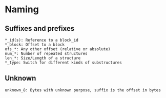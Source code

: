 # Naming

## Suffixes and prefixes
	*_id(s): Reference to a block_id
	*_block: Offset to a block
	ofs_*: Any other offset (relative or absolute)
	num_*: Number of repeated structures
	len_*: Size/Length of a structure
	*_type: Switch for different kinds of substructures

## Unknown
	unknown_8: Bytes with unknown purpose, suffix is the offset in bytes
